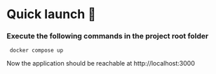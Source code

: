# Quick launch 🚀

### Execute the following commands in the project root folder

```
 docker compose up
```

Now the application should be reachable at http://localhost:3000
